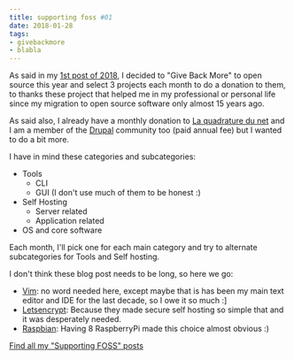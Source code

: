 ```yaml
---
title: supporting foss #01
date: 2018-01-28
tags:
- givebackmore
- blabla
---
```



As said in my [1st post of 2018](/2018/01/12/introducing-my-new-project-pimaton-a-photobooth-app-for-raspberry-pi.html), I decided to "Give Back More" to open source this year and select 3 projects each month to do a donation to them, to thanks these project that helped me in my professional or personal life since my migration to open source software only almost 15 years ago.

As said also, I already have a monthly donation to [La quadrature du net](https://www.laquadrature.net) and I am a member of the [Drupal](https://drupal.org) community too (paid annual fee) but I wanted to do a bit more.

I have in mind these categories and subcategories:
- Tools
  - CLI
  - GUI (I don't use much of them to be honest :)
- Self Hosting
  - Server related
  - Application related
- OS and core software

Each month, I'll pick one for each main category and try to alternate subcategories for Tools and Self hosting.

I don't think these blog post needs to be long, so here we go:

- [Vim](https://vim.org): no word needed here, except maybe that is has been my main text editor and IDE for the last decade, so I owe it so much :]
- [Letsencrypt](https://letsencrypt.org): Because they made secure self hosting so simple that and it was desperately needed.
- [Raspbian](https://raspbian.org): Having 8 RaspberryPi made this choice almost obvious :)


[Find all my "Supporting FOSS" posts](https://bacardi55.org/tags.html#GiveBackMore)
